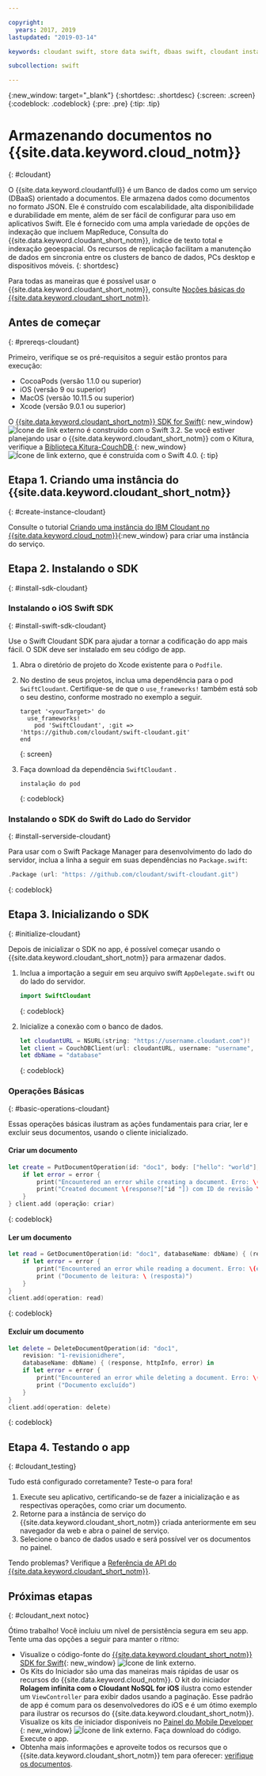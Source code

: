 ```yaml
---

copyright:
  years: 2017, 2019
lastupdated: "2019-03-14"

keywords: cloudant swift, store data swift, dbaas swift, cloudant instance swift, initialize sdk swift, create document swift, read document swift, delete document swift

subcollection: swift

---
```


{:new_window: target="_blank"}
{:shortdesc: .shortdesc}
{:screen: .screen}
{:codeblock: .codeblock}
{:pre: .pre}
{:tip: .tip}

# Armazenando documentos no  {{site.data.keyword.cloud_notm}}
{: #cloudant}

O {{site.data.keyword.cloudantfull}} é um Banco de dados como um serviço (DBaaS) orientado a documentos. Ele armazena dados como documentos no formato JSON. Ele é construído com escalabilidade, alta disponibilidade e durabilidade em mente, além de ser fácil de configurar para uso em aplicativos Swift. Ele é fornecido com uma ampla variedade de opções de indexação que incluem MapReduce,
Consulta do {{site.data.keyword.cloudant_short_notm}},
índice de texto total
e indexação geoespacial. Os recursos de replicação facilitam a manutenção de dados em sincronia entre os
clusters de banco de dados, PCs desktop e dispositivos móveis. 
{: shortdesc}

Para todas as maneiras que é possível usar o {{site.data.keyword.cloudant_short_notm}}, consulte [Noções básicas do {{site.data.keyword.cloudant_short_notm}}](/docs/services/Cloudant/basics?topic=cloudant-ibm-cloudant-basics#cloudant-nosql-db-basics).

## Antes de começar
{: #prereqs-cloudant}

Primeiro, verifique se os pré-requisitos a seguir estão prontos para execução:
 * CocoaPods (versão 1.1.0 ou superior)
 * iOS (versão 9 ou superior)
 * MacOS (versão 10.11.5 ou superior)
 * Xcode (versão 9.0.1 ou superior)

O [{{site.data.keyword.cloudant_short_notm}} SDK for Swift](https://github.com/cloudant/swift-cloudant){: new_window} ![Ícone de link externo](../../icons/launch-glyph.svg "Ícone de link externo") é construído com o Swift 3.2. Se você estiver planejando usar o {{site.data.keyword.cloudant_short_notm}} com o Kitura, verifique a [Biblioteca Kitura-CouchDB ](https://github.com/IBM-Swift/Kitura-CouchDB){: new_window} ![Ícone de link externo](../../icons/launch-glyph.svg "Ícone de link externo"), que é construída com o Swift 4.0.
{: tip}

## Etapa 1. Criando uma instância do  {{site.data.keyword.cloudant_short_notm}}
{: #create-instance-cloudant}

Consulte o tutorial [Criando uma instância do IBM Cloudant no {{site.data.keyword.cloud_notm}}](/docs/services/Cloudant/tutorials?topic=cloudant-creating-an-ibm-cloudant-instance-on-ibm-cloud#creating-an-ibm-cloudant-instance-on-ibm-cloud){:new_window} para criar uma instância do serviço.

## Etapa 2. Instalando o SDK
{: #install-sdk-cloudant}

### Instalando o iOS Swift SDK
{: #install-swift-sdk-cloudant}

Use o Swift Cloudant SDK para ajudar a tornar a codificação do app mais fácil. O SDK deve ser instalado em seu código de app.

1. Abra o diretório de projeto do Xcode existente para o `Podfile`.
2. No destino de seus projetos, inclua uma dependência para o pod `SwiftCloudant`. Certifique-se
de que o `use_frameworks!` também está sob o seu destino, conforme mostrado no exemplo a seguir.
    ```
    target '<yourTarget>' do
      use_frameworks!
        pod 'SwiftCloudant', :git => 'https://github.com/cloudant/swift-cloudant.git'
    end
    ```
    {: screen}

3. Faça download da dependência  ` SwiftCloudant ` .
    ```
    instalação do pod
    ```
    {: codeblock}

### Instalando o SDK do Swift do Lado do Servidor
{: #install-serverside-cloudant}

Para usar com o Swift Package Manager para desenvolvimento do lado do servidor, inclua a linha a seguir em suas dependências no `Package.swift`:
```swift
.Package (url: "https: //github.com/cloudant/swift-cloudant.git")
```
{: codeblock}

## Etapa 3. Inicializando o SDK
{: #initialize-cloudant}

Depois de inicializar o SDK no app, é possível começar usando o {{site.data.keyword.cloudant_short_notm}} para armazenar dados.

1.  Inclua a importação a seguir em seu arquivo swift `AppDelegate.swift` ou do lado do servidor.
    ```swift
    import SwiftCloudant
    ```
    {: codeblock}

2. Inicialize a conexão com o banco de dados.
    ```swift
    let cloudantURL = NSURL(string: "https://username.cloudant.com")!
    let client = CouchDBClient(url: cloudantURL, username: "username", password: "password")
    let dbName = "database"
    ```
    {: codeblock}

### Operações Básicas
{: #basic-operations-cloudant}

Essas operações básicas ilustram as ações fundamentais para criar, ler e excluir seus documentos, usando o cliente inicializado.

#### Criar um documento
```swift
let create = PutDocumentOperation(id: "doc1", body: ["hello": "world"], databaseName: dbName) {(response, httpInfo, error) in
    if let error = error {
        print("Encountered an error while creating a document. Erro: \(error)") } else {
        print("Created document \(response?["id "]) com ID de revisão \ (response? ["rev "])")
    }
} client.add (operação: criar)
```
{: codeblock}

#### Ler um documento
```swift
let read = GetDocumentOperation(id: "doc1", databaseName: dbName) { (response, httpInfo, error) in
    if let error = error {
        print("Encountered an error while reading a document. Erro: \(error)") } else {
        print ("Documento de leitura: \ (resposta)")
    }   
}
client.add(operation: read)
```
{: codeblock}

#### Excluir um documento
```swift
let delete = DeleteDocumentOperation(id: "doc1",
    revision: "1-revisionidhere",
    databaseName: dbName) { (response, httpInfo, error) in
    if let error = error {
        print("Encountered an error while deleting a document. Erro: \(error)") } else {
        print ("Documento excluído")
    }   
}
client.add(operation: delete)
```
{: codeblock}

## Etapa 4. Testando o app
{: #cloudant_testing}

Tudo está configurado corretamente? Teste-o para fora!

1. Execute seu aplicativo, certificando-se de fazer a inicialização e as respectivas operações, como criar um documento.
2. Retorne para a instância de serviço do {{site.data.keyword.cloudant_short_notm}} criada anteriormente em seu navegador da web e abra o painel de serviço.
3. Selecione o banco de dados usado e será possível ver os documentos no painel.

Tendo problemas? Verifique a [Referência de API do {{site.data.keyword.cloudant_short_notm}}](/docs/services/Cloudant/api?topic=cloudant-ibm-cloudant-basics#api-reference-overview).

## Próximas etapas
{: #cloudant_next notoc}

Ótimo trabalho! Você incluiu um nível de persistência segura em seu app. Tente uma das opções a seguir para manter o ritmo:

* Visualize o código-fonte do [{{site.data.keyword.cloudant_short_notm}} SDK for Swift](https://github.com/cloudant/swift-cloudant){: new_window} ![Ícone de link externo](../../icons/launch-glyph.svg "Ícone de link externo").
* Os Kits do Iniciador são uma das maneiras mais rápidas de usar os recursos do {{site.data.keyword.cloud_notm}}. O kit do iniciador **Rolagem infinita com o Cloudant NoSQL for iOS** ilustra como estender um `ViewController` para exibir dados usando a paginação. Esse padrão de app é comum para os desenvolvedores do iOS e é um ótimo exemplo para ilustrar os recursos do {{site.data.keyword.cloudant_short_notm}}. Visualize os kits de iniciador disponíveis no [Painel do Mobile Developer ](https://cloud.ibm.com/developer/mobile/dashboard){: new_window} ![Ícone de link externo](../../icons/launch-glyph.svg "Ícone de link externo"). Faça download do código. Execute o app.
* Obtenha mais informações e aproveite todos os recursos que o {{site.data.keyword.cloudant_short_notm}} tem para oferecer: [verifique os documentos](/docs/services/Cloudant?topic=cloudant-ibm-cloudant-basics#ibm-cloudant-basics).
